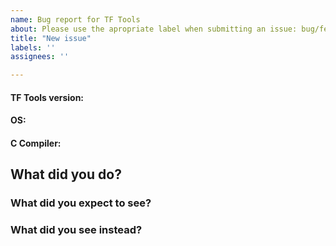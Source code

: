 ```yaml
---
name: Bug report for TF Tools
about: Please use the apropriate label when submitting an issue: bug/feature request/question.
title: "New issue"
labels: ''
assignees: ''

---
```


#### TF Tools version:


#### OS:


#### C Compiler:


## What did you do?


### What did you expect to see?


### What did you see instead?
